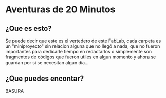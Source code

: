 # Aventuras de 20 Minutos

## ¿Que es esto?
Se puede decir que este es el vertedero de este FabLab, cada carpeta es un "miniproyecto" sin relacion alguna que no llegó a nada, que no fueron importantes para dedicarle tiempo en redactarlos o simplemente son fragmentos de códigos que fueron utiles en algun momento y ahora se guardan por si se necesitan algun dia...

## ¿Que puedes encontar?
BASURA
